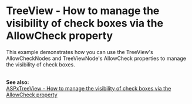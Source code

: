 # TreeView - How to manage the visibility of check boxes via the AllowCheck property


<p>This example demonstrates how you can use the TreeView's AllowCheckNodes and TreeViewNode's AllowCheck properties to manage the visibility of check boxes.</p><p><br />
<strong>See also:</strong><br />
<a href="https://www.devexpress.com/Support/Center/p/E2500">ASPxTreeView - How to manage the visibility of check boxes via the AllowCheck property</a></p>

<br/>


